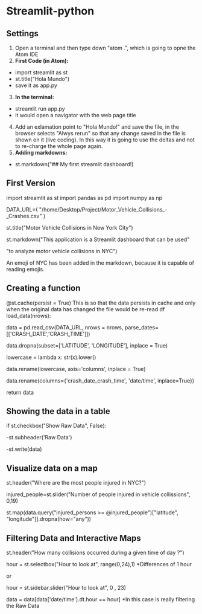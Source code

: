 # Streamlit-python
## Settings

1. Open a terminal and then type down "atom .", which is going to opne the Atom IDE
2. **First Code (in Atom):**
- import streamlit as st 
- st.title("Hola Mundo") 
- save it as app.py
3. **In the terminal:**
- streamlit run app.py
- it would open a navigator with the web page title
4. Add an exlamation point to "Hola Mundo!" and save the file, in the browser selects "Alwys rerun" so that any change saved in the file is shown on it (live coding). In this way it is going to use the deltas and not to re-charge the whole page again.
5. **Adding markdowns:**
- st.markdown("## My first streamlit dashboard!)

## First Version
import streamlit as st
import pandas as pd
import numpy as np

DATA_URL=(
"/home/Desktop/Project/Motor_Vehicle_Collisions_-_Crashes.csv"
)

st.title("Motor Vehicle Collisions in New York City")

st.markdown("This application is a Streamlit dashboard that can be used"

"to analyze motor vehicle collisions in NYC")

An emoji of NYC has been added in the markdown, because it is capable of reading emojis.

## Creating a function
@st.cache(persist = True) This is so that the data persists in cache and only when the original data has changed the file would be re-read
df load_data(nrows):

  data = pd.read_csv(DATA_URL, nrows = nrows, parse_dates=[['CRASH_DATE','CRASH_TIME']])
  
  data.dropna(subset=['LATITUDE', 'LONGITUDE'], inplace = True)
  
  lowercase = lambda x: str(x).lower()
  
  data.rename(lowercase, axis='columns', inplace = True)
  
  data.rename(columns={'crash_date_crash_time', 'date/time', inplace=True})
  
  return data
  
  ## Showing the data in a table
  if st.checkbox("Show Raw Data", False):
  
  -st.subheader('Raw Data')
  
  -st.write(data)
  
  ## Visualize data on a map
  st.header("Where are the most people injured in NYC?")
  
  injured_people=st.slider("Number of people injured in vehicle collissions", 0,19)
  
  st.map(data.query("injured_persons >= @injured_people")["latitude", "longitude"]].dropna(how="any"))
 
## Filtering Data and Interactive Maps
st.header("How many collisions occurred during a given time of day ?")

hour = st.selectbox("Hour to look at", range(0,24),1)   *Differences of 1 hour

or

hour = st.sidebar.slider("Hour to look at", 0 , 23)

data = data[data['date/time'].dt.hour == hour]   *In this case is really filtering the Raw Data
